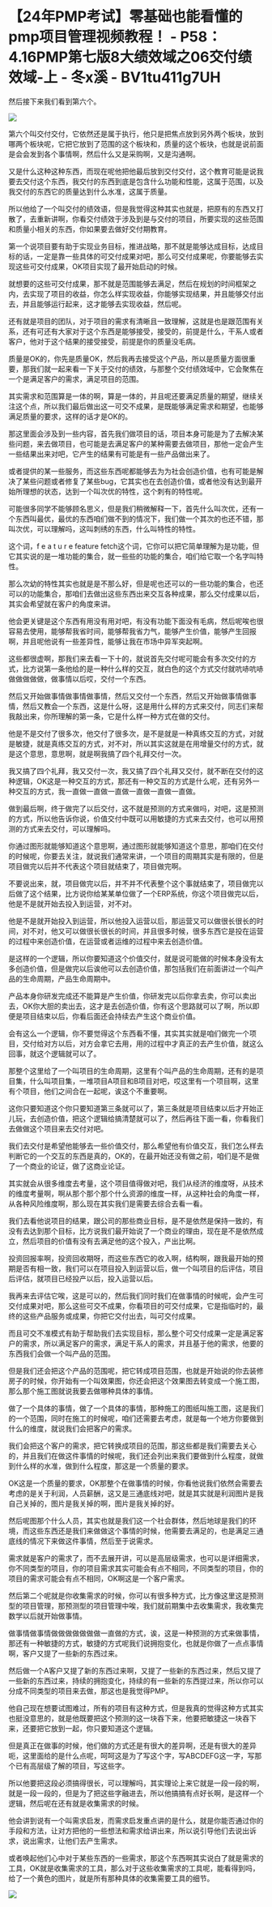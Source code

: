 # 【24年PMP考试】零基础也能看懂的pmp项目管理视频教程！ - P58：4.16PMP第七版8大绩效域之06交付绩效域-上 - 冬x溪 - BV1tu411g7UH

然后接下来我们看到第六个。

![](img/c9a5ce4b8ae386b24af6b23ae6a403d1_1.png)

第六个叫交付交付，它依然还是属于执行，他只是把焦点放到另外两个板块，放到哪两个板块呢，它把它放到了范围的这个板块和，质量的这个板块，也就是说前面是会会发到各个事情啊，然后什么又是采购啊，又是沟通啊。

又是什么这种这种东西，而现在呢他把他最后放到交付交付，这个教育可能是说我要去交付这个东西，我交付的东西到底是包含什么功能和性能，这属于范围，以及我交付的东西它的质量达到什么水准，这属于质量。

所以他给了一个叫交付的绩效语，但是我觉得这种其实也就是，把原有的东西又打散了，去重新讲啊，你看交付绩效于涉及到是与交付的项目，所要实现的这些范围和质量小相关的东西，你如果要去做好交付期教育。

第一个说项目要有助于实现业务目标，推进战略，那不就是能够达成目标，达成目标的话，一定是靠一些具体的可交付成果对吧，那么可交付成果呢，你要能够去实现这些可交付成果，OK项目实现了最开始启动的时候。

就想要的这些可交付成果，那不就是范围能够去满足，然后在规划的时间框架之内，去实现了项目的收益，你怎么样实现收益，你能够实现结果，并且能够交付出去，并且能够运行起来，这才能够去实现收益，然后呢。

还有就是项目的团队，对于项目的需求有清晰且一致理解，这就是也是跟范围有关系，还有可还有大家对于这个东西是能够接受，接受的，前提是什么，干系人或者客户，他对于这个结果的接受接受，前提是你的质量没毛病。

质量是OK的，你先是质量OK，然后我再去接受这个产品，所以是质量方面很重要，那我们就一起来看一下关于交付的绩效，与那整个交付绩效域中，它会聚焦在一个是满足客户的需求，满足项目的范围。

其实需求和范围算是一体的啊，算是一体的，并且呢还要满足质量的期望，继续关注这个点，所以我们最后做出这一可交不成果，是既能够满足需求和期望，也能够满足质量的要求，这样的话才是OK的。

那这里面会涉及到一些内容，首先我们做项目的话，项目本身可能是为了去解决某些问题，来去做项目，也可能是去满足客户的某种需要去做项目，那他一定会产生一些结果出来对吧，它产生的结果有可能是有一些产品做出来了。

或者提供的某一些服务，而这些东西呢都能够去为为社会创造价值，也有可能是解决了某些问题或者修复了某些bug，它其实也在去创造价值，或者他没有达到最开始所理想的状态，达到一个叫次优的特性，这个刺有的特性呢。

可能很多同学不能够顾名思义，但是我们稍微解释一下，首先什么叫次优，还有一个东西叫最优，最优的东西咱们做不到的情况下，我们做一个其次的也还不错，那叫次优，可以理解吗，这叫刺绣的东西，什么叫特性的特性。

这个词，f e a t u r e feature fetch这个词，它你可以把它简单理解为是功能，但它其实说的是一堆功能的集合，就一些些的功能的集合，咱们给它取一个名字叫特性。

那么次幼的特性其实也就是是不那么好，但是呢也还可以的一些功能的集合，也还可以的功能集合，那咱们去做出这些东西出来交互各种成果，那么交付成果以后，其实会希望就在客户的角度来讲。

他会更关键是这个东西有用没有用对吧，有没有功能下面没有毛病，然后呢唉也很容易去使用，能够帮我省时间，能够帮我省力气，能够产生价值，能够产生回报啊，并且呢他说有一些差异性，能够让我在市场中异军突起啊。

这些都很虚啊，那我们来去看一下十的，就说首先交付呢可能会有多次交付的方式，比方说第一条他给的是一种什么样的交互，就白色的这个方式交付就吭哧吭哧做做做做做，做事情以后哎，交付一个东西。

然后又开始做事情做事情做事情，然后又交付一个东西，然后又开始做事情做事情，然后又教会一个东西，这是什么呀，这是用什么样的方式来交付，同志们来帮我敲出来，你所理解的第一条，它是什么样一种方式在做的交付。

他是不是交付了很多次，他交付了很多次，是不是就是一种真练交互的方式，对就是敏捷，就是真练交互的方式，对不对，所以其实这就是在用增量交付的方式，就是这个意思，意思啊，就是啊我搞了四个礼拜交付一次。

我又搞了四个礼拜，我又交付一次，我又搞了四个礼拜又交付，就不断在交付的这种逻辑，OK这是一种交互的方式，那还有一种交互的方式是什么呢，还有另外一种交互的方式，我一直做一直做一直做一直做一直做一直做。

做到最后啊，终于做完了以后交付，这不就是预测的方式来做吗，对吧，这是预测的方式，所以他告诉你说，价值交付中既可以用敏捷的方式来去交付，也可以用预测的方式来去交付，可以理解吗。

你通过图形就能够知道这个意思啊，通过图形就能够知道这个意思，那咱们在交付的时候呢，你要去关注，就说我们通常来讲，一个项目的周期其实是有限的，但是项目做完以后并不代表这个项目就结束了，项目做完啊。

不要说出来，就，项目做完以后，并不并不代表整个这个事就结束了，项目做完以后做了这个结果，比方说你给某某单位做了一个ERP系统，你这个项目做完以后，他是不是就开始去投入到运营，对不对。

他是不是就开始投入到运营，所以他投入运营以后，那运营又可以做很长很长的时间，对不对，他又可以做很长很长的时间，并且很多时候，很多东西它是投在运营的过程中来创造价值，在运营或者运维的过程中来去创造价值。

是这样的一个逻辑，所以你要知道这个价值交付，就是说可能做的时候本身没有太多创造价值，但是做完以后诶他可以去创造价值，那包括我们在前面讲过一个叫产品的生命周期，产品生命周期中。

产品本身你研发完成还不能算是产生价值，你研发完以后你拿去卖，你可以卖出去，OK你大胆的卖出去，这才是去创造价值，你有这个思路就可以了啊，所以即便是项目结束以后，你看后面还会持续去产生这个商业价值。

会有这么一个逻辑，你不要觉得这个东西看不懂，其实其实就是咱们做完一个项目，交付给对方以后，对方会拿它去用，用的过程中才真正的去产生价值，就这么回事，就这个逻辑就可以了。

那整个这里给了一个叫项目的生命周期，这里有个叫产品的生命周期，还有的是项目集，什么叫项目集，一堆项目A项目和B项目对吧，哎这里有一个项目啊，这里有个项目，他们之间合在一起呢，诶这个不重要啊。

这你只要知道这个你只要知道第三条就可以了，第三条就是项目结束以后才开始正儿玩，去创造价值，把这个逻辑给搞清楚就可以了，然后再往下面一看，你看我们去做做这个项目来去交付对吧。

我们去交付是希望他能够去一些价值交付，那么希望他有价值交互，我们怎么样去判断它的一个交互的东西是真的，OK的，在最开始还没有做之前，咱们是不是做了一个商业的论证，做了这商业论证。

其实就会从很多维度去考量，这个项目值得做对吧，我们从经济的维度呀，从技术的维度考量啊，啊从那个那个那个什么资源的维度一样，从这种社会的角度一样，从各种风险维度啊，那么现在其实我们是需要去综合去看一看。

我们去看他说项目的结果，跟公司的那些商业目标，是不是依然是保持一致的，有没有去达到那个目标，比方说我们最开始说了一个商业的理由，现在是不是依然成立，然后项目的价值有没有去满足他的这个投入，产出比啊。

投资回报率啊，投资回收期呀，而这些东西它的收入啊，结构啊，跟我最开始的预期是否有相一致，我们可以在项目投入到运营以后，做一个叫项目的后评估，项目后评估，就项目已经投产以后，投入运营以后。

我再来去评估它唉，这是可以的，然后我们同时我们在做事情的时候呢，会产生可交付成果对吧，那么这些可交不成果，你看项目的可交付成果，它是指临时的，最终的这些产品服务或成果，你把它交付出去，叫可交付成果。

而且可交不准模式有助于帮助我们去实现目标，那么整个可交付成果一定是满足客户的需求，所以满足客户的需求，满足干系人的需求，并且基于他的需求，他要的东西我们会做一个叫产品的范围。

但是我们还会把这个产品的范围呢，把它转成项目范围，也就是开始说的你去装修房子的时候，你开始有一个叫效果图，你还会把这个效果图去转变成一个施工图，那么那个施工图就说我要去做哪种具体的事情。

做了一个具体的事情，做了一个具体的事情，那种施工的图纸叫施工图，这是我们的一个范围，同时在施工的时候呢，咱们还需要去考虑，就是每一个地方你要做到什么的维度，就说我们会把客户的需求。

我们会把这个客户的需求，把它转换成项目的范围，那这些都是我们需要去关心的，并且我们在做这件事情的时候呢，我们还会列出来我们要做到什么程度，就做到什么样的水准，做到什么程度，那这是一个质量的要求。

OK这是一个质量的要求，OK那整个在做事情的时候，你看他说我们依然会需要去考虑的是关于利润，人员薪酬，这又是三通底线对吧，就是其实就是利润图片是我自己关掉的，图片是我关掉的啊，图片是我关掉的好。

然后呢图那个什么人员，其实也就是我们这一个社会群体，然后地球是我们的环境，而这些东西还是我们来做做这个事情的时候，他需要去满足的，也是满足三通底线的情况下来做这件事情，然后至于说需求。

需求就是客户的需求了，而不去展开讲，可以是高层级需求，也可以是详细需求，你不同类型的项目，你的项目需求其实可能会有点不相同，不同类型的项目，你的项目的需求可能会有点不相同，OK啊这是一个客户需求。

然后第二个呢就是你收集需求的时候，你可以有很多种方式，比方像这里这是预测型的项目管理，那预测型的项目管理中唉，我们就前期集中去收集需求，我收集完数学以后就开始做事情。

做事情做事情做做做做做做做一直做的方式，诶，这是一种预测的方式来做事情，那还有一种敏捷的方式，敏捷的方式呢我们说拥抱变化，也就是你做了一点点事情啊，客户又提了一些新的东西过来。

然后做一个A客户又提了新的东西过来啊，又提了一些新的东西过来，然后又提了一些新的东西过来，持续的拥抱变化，持续的有一些新的东西提过来，所以你可以分成不同类型的项目来去做，那这也是我觉得PMP。

他自己现在想要试图难过，所有的项目有这种方式，但是我真的觉得这种方式其实也挺没意思的，就是他既要把这个预测的这一块吞下来，他要把敏捷这一块吞下来，还要把它放到一起，你只要知道这个逻辑。

但是真正在做事的时候，他们做的方式还是有很大的差异啊，还是有很大的差异呃，这里面给的是什么点呢，呵呵这是为了写这个字，写ABCDEFG这一字，写那个已有高层级了解的项目，写这些字。

所以他要把这段必须搞得很长，可以理解吗，其实理论上来它就是一段一段的啊，就是一段一段的，但是为了把这些字融进去，所以他搞搞有点好长啊，是这样一个逻辑，然后呢在还有就是收集需求的时候。

他会讲到说有一个叫需求启发，而需求启发重点讲的是什么，就是你能否通过你的手段和方法，让对方把他的一些想法和需求给讲出来，所以说引导他们去说出诉求，说出需求，让他们去产生需求。

或者唤起他们心中对于某些东西的一些需求，那这个东西啊其实说白了就是需求的工具，OK就是收集需求的工具，那么对于这些收集需求的工具呢，能看得到吗，给了一个黄色的图片，就是所有那种具体的收集需要工具的细节。



![](img/c9a5ce4b8ae386b24af6b23ae6a403d1_3.png)